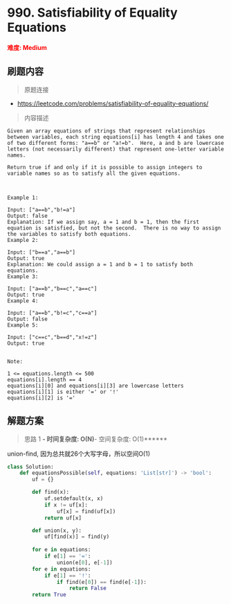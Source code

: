 # 990. Satisfiability of Equality Equations

**<font color=red>难度: Medium</font>**

## 刷题内容

> 原题连接

* https://leetcode.com/problems/satisfiability-of-equality-equations/

> 内容描述

```
Given an array equations of strings that represent relationships between variables, each string equations[i] has length 4 and takes one of two different forms: "a==b" or "a!=b".  Here, a and b are lowercase letters (not necessarily different) that represent one-letter variable names.

Return true if and only if it is possible to assign integers to variable names so as to satisfy all the given equations.

 

Example 1:

Input: ["a==b","b!=a"]
Output: false
Explanation: If we assign say, a = 1 and b = 1, then the first equation is satisfied, but not the second.  There is no way to assign the variables to satisfy both equations.
Example 2:

Input: ["b==a","a==b"]
Output: true
Explanation: We could assign a = 1 and b = 1 to satisfy both equations.
Example 3:

Input: ["a==b","b==c","a==c"]
Output: true
Example 4:

Input: ["a==b","b!=c","c==a"]
Output: false
Example 5:

Input: ["c==c","b==d","x!=z"]
Output: true
 

Note:

1 <= equations.length <= 500
equations[i].length == 4
equations[i][0] and equations[i][3] are lowercase letters
equations[i][1] is either '=' or '!'
equations[i][2] is '='
```

## 解题方案

> 思路 1
******- 时间复杂度: O(N)******- 空间复杂度: O(1)******





union-find, 因为总共就26个大写字母，所以空间O(1)

```python
class Solution:
    def equationsPossible(self, equations: 'List[str]') -> 'bool':
        uf = {}

        def find(x):
            uf.setdefault(x, x)
            if x != uf[x]:
                uf[x] = find(uf[x])
            return uf[x]

        def union(x, y):
            uf[find(x)] = find(y)
            
        for e in equations:
            if e[1] == '=':
                union(e[0], e[-1])
        for e in equations:
            if e[1] == '!':
                if find(e[0]) == find(e[-1]):
                    return False
        return True
```
